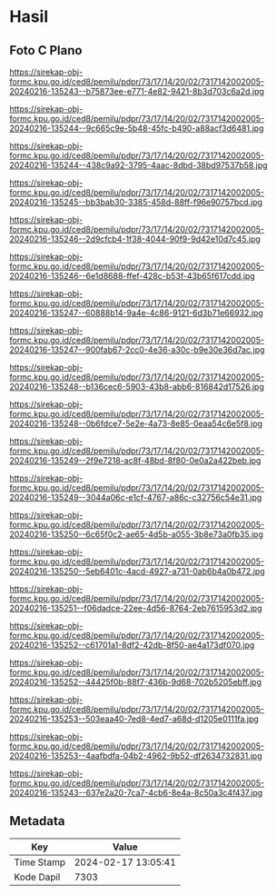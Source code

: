 # Hasil

## Foto C Plano

https://sirekap-obj-formc.kpu.go.id/ced8/pemilu/pdpr/73/17/14/20/02/7317142002005-20240216-135243--b75873ee-e771-4e82-9421-8b3d703c6a2d.jpg

https://sirekap-obj-formc.kpu.go.id/ced8/pemilu/pdpr/73/17/14/20/02/7317142002005-20240216-135244--9c665c9e-5b48-45fc-b490-a88acf3d6481.jpg

https://sirekap-obj-formc.kpu.go.id/ced8/pemilu/pdpr/73/17/14/20/02/7317142002005-20240216-135244--438c9a92-3795-4aac-8dbd-38bd97537b58.jpg

https://sirekap-obj-formc.kpu.go.id/ced8/pemilu/pdpr/73/17/14/20/02/7317142002005-20240216-135245--bb3bab30-3385-458d-88ff-f96e90757bcd.jpg

https://sirekap-obj-formc.kpu.go.id/ced8/pemilu/pdpr/73/17/14/20/02/7317142002005-20240216-135246--2d9cfcb4-1f38-4044-90f9-9d42e10d7c45.jpg

https://sirekap-obj-formc.kpu.go.id/ced8/pemilu/pdpr/73/17/14/20/02/7317142002005-20240216-135246--6e1d8688-ffef-428c-b53f-43b65f617cdd.jpg

https://sirekap-obj-formc.kpu.go.id/ced8/pemilu/pdpr/73/17/14/20/02/7317142002005-20240216-135247--60888b14-9a4e-4c86-9121-6d3b71e66932.jpg

https://sirekap-obj-formc.kpu.go.id/ced8/pemilu/pdpr/73/17/14/20/02/7317142002005-20240216-135247--900fab67-2cc0-4e36-a30c-b9e30e36d7ac.jpg

https://sirekap-obj-formc.kpu.go.id/ced8/pemilu/pdpr/73/17/14/20/02/7317142002005-20240216-135248--b136cec6-5903-43b8-abb6-816842d17526.jpg

https://sirekap-obj-formc.kpu.go.id/ced8/pemilu/pdpr/73/17/14/20/02/7317142002005-20240216-135248--0b6fdce7-5e2e-4a73-8e85-0eaa54c6e5f8.jpg

https://sirekap-obj-formc.kpu.go.id/ced8/pemilu/pdpr/73/17/14/20/02/7317142002005-20240216-135249--2f9e7218-ac8f-48bd-8f80-0e0a2a422beb.jpg

https://sirekap-obj-formc.kpu.go.id/ced8/pemilu/pdpr/73/17/14/20/02/7317142002005-20240216-135249--3044a06c-e1cf-4767-a86c-c32756c54e31.jpg

https://sirekap-obj-formc.kpu.go.id/ced8/pemilu/pdpr/73/17/14/20/02/7317142002005-20240216-135250--6c65f0c2-ae65-4d5b-a055-3b8e73a0fb35.jpg

https://sirekap-obj-formc.kpu.go.id/ced8/pemilu/pdpr/73/17/14/20/02/7317142002005-20240216-135250--5eb6401c-4acd-4927-a731-0ab6b4a0b472.jpg

https://sirekap-obj-formc.kpu.go.id/ced8/pemilu/pdpr/73/17/14/20/02/7317142002005-20240216-135251--f06dadce-22ee-4d56-8764-2eb7615953d2.jpg

https://sirekap-obj-formc.kpu.go.id/ced8/pemilu/pdpr/73/17/14/20/02/7317142002005-20240216-135252--c61701a1-8df2-42db-8f50-ae4a173df070.jpg

https://sirekap-obj-formc.kpu.go.id/ced8/pemilu/pdpr/73/17/14/20/02/7317142002005-20240216-135252--44425f0b-88f7-436b-9d68-702b5205ebff.jpg

https://sirekap-obj-formc.kpu.go.id/ced8/pemilu/pdpr/73/17/14/20/02/7317142002005-20240216-135253--503eaa40-7ed8-4ed7-a68d-d1205e0111fa.jpg

https://sirekap-obj-formc.kpu.go.id/ced8/pemilu/pdpr/73/17/14/20/02/7317142002005-20240216-135253--4aafbdfa-04b2-4962-9b52-df2634732831.jpg

https://sirekap-obj-formc.kpu.go.id/ced8/pemilu/pdpr/73/17/14/20/02/7317142002005-20240216-135243--637e2a20-7ca7-4cb6-8e4a-8c50a3c4f437.jpg


## Metadata

| Key        | Value               |
| ---------- | ------------------- |
| Time Stamp | 2024-02-17 13:05:41 |
| Kode Dapil | 7303                |



